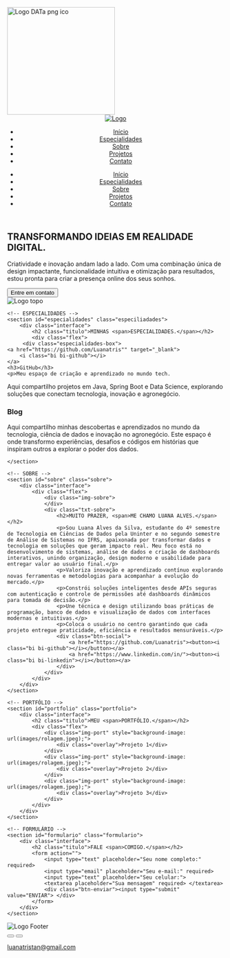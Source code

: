 <img width="250" height="250" alt="Logo DATa png ico" src="https://github.com/user-attachments/assets/9ca45a67-2a89-4223-b509-2a02fd147ea9" />
<!DOCTYPE html>
<html lang="pt-br">
<head>
    <meta charset="UTF-8">
    <meta name="viewport" content="width=device-width, initial-scale=1.0">
    <!-- GOOGLE FONTS -->
    <link rel="preconnect" href="https://fonts.googleapis.com">
    <link rel="preconnect" href="https://fonts.gstatic.com" crossorigin>
    <link href="https://fonts.googleapis.com/css2?family=Poppins:wght@400;600;700&display=swap" rel="stylesheet">
    <!-- BOOTSTRAP ICONS -->
    <link rel="stylesheet" href="https://cdn.jsdelivr.net/npm/bootstrap-icons@1.10.5/font/bootstrap-icons.css">
    <link rel="stylesheet" href="style.css">
    <script src="menu.js" defer></script>
    <title>Portfólio de Luana</title>
</head>
<body>

<header>
    <div class="interface">
        <div class="logo">
            <a href="#">
                <img src="images/Logo DATa.png.ico.png" alt="Logo">
            </a>
        </div>
        <nav class="menu-desktop">
            <ul>
                <li><a href="#topo">Início</a></li>
                <li><a href="#especialidades">Especialidades</a></li>
                <li><a href="#sobre">Sobre</a></li>
                <li><a href="#portfolio">Projetos</a></li>
                <li><a href="#formulario">Contato</a></li>
            </ul>
        </nav>
        <div class="btn-abrir-menu" id="btn-menu">
            <i class="bi bi-list"></i>
        </div>
        <div class="menu-mobile" id="menu-mobile">
            <div class="btn-fechar">
                <i class="bi bi-x-lg"></i>
            </div>
            <nav>
                <ul>
                    <li><a href="#topo" class="link-menu-mobile">Início</a></li>
                    <li><a href="#especialidades" class="link-menu-mobile">Especialidades</a></li>
                    <li><a href="#sobre" class="link-menu-mobile">Sobre</a></li>
                    <li><a href="#portfolio" class="link-menu-mobile">Projetos</a></li>
                    <li><a href="#formulario" class="link-menu-mobile">Contato</a></li>
                </ul>
            </nav>
        </div>
        <div class="overlay-menu" id="overlay-menu"></div>
    </div>
</header>

<main>
    <!-- TOPO -->
    <section id="topo" class="topo-do-site">
        <div class="interface">
            <div class="flex">
                <div class="txt-topo-site">
                    <h1>TRANSFORMANDO IDEIAS EM REALIDADE DIGITAL.</h1>
                    <p>Criatividade e inovação andam lado a lado. Com uma combinação única de design impactante, funcionalidade intuitiva e otimização para resultados, estou pronta para criar a presença online dos seus sonhos.</p>
                    <div class="btn-contato">
                        <a href="#formulario"><button>Entre em contato</button></a>
                    </div>
                </div>
                <div class="img-topo-site">
                    <img src="images/Logo DATa.png.ico.png" alt="Logo topo">
                </div>
            </div>
        </div>
    </section>

    <!-- ESPECIALIDADES -->
    <section id="especialidades" class="especiliadades">
        <div class="interface">
            <h2 class="titulo">MINHAS <span>ESPECIALIDADES.</span></h2>
            <div class="flex">
         <div class="especialidades-box">
    <a href="https://github.com/Luanatris"" target="_blank">
        <i class="bi bi-github"></i>
    </a>
    <h3>GitHub</h3>
    <p>Meu espaço de criação e aprendizado no mundo tech.
Aqui compartilho projetos em Java, Spring Boot e Data Science, explorando soluções que conectam tecnologia, inovação e agronegócio.</p>
</div>

<div class="especialidades-box">
    <a href="https://medium.com/@luanatristan" target="_blank">
        <i class="bi bi-wordpress"></i>
    </a>
    <h3>Blog</h3>
    <p>Aqui compartilho minhas descobertas e aprendizados no mundo da tecnologia,
    ciência de dados e inovação no agronegócio.  
    Este espaço é onde transformo experiências, desafios e códigos em
    histórias que inspiram outros a explorar o poder dos dados.</p>
</div>

    </section>

    <!-- SOBRE -->
    <section id="sobre" class="sobre">
        <div class="interface">
            <div class="flex">
                <div class="img-sobre">
                </div>
                <div class="txt-sobre">
                    <h2>MUITO PRAZER, <span>ME CHAMO LUANA ALVES.</span></h2>
                    <p>Sou Luana Alves da Silva, estudante do 4º semestre de Tecnologia em Ciências de Dados pela Uninter e no segundo semestre de Análise de Sistemas no IFRS, apaixonada por transformar dados e tecnologia em soluções que geram impacto real. Meu foco está no desenvolvimento de sistemas, análise de dados e criação de dashboards interativos, unindo organização, design moderno e usabilidade para entregar valor ao usuário final.</p>
                    <p>Valoriza inovação e aprendizado contínuo explorando novas ferramentas e metodologias para acompanhar a evolução do mercado.</p>
                    <p>Constrói soluções inteligentes desde APIs seguras com autenticação e controle de permissões até dashboards dinâmicos para tomada de decisão.</p>
                    <p>Une técnica e design utilizando boas práticas de programação, banco de dados e visualização de dados com interfaces modernas e intuitivas.</p>
                    <p>Coloca o usuário no centro garantindo que cada projeto entregue praticidade, eficiência e resultados mensuráveis.</p>
                    <div class="btn-social">
                        <a href="https://github.com/Luanatris"><button><i class="bi bi-github"></i></button></a>
                        <a href="https://www.linkedin.com/in/"><button><i class="bi bi-linkedin"></i></button></a>
                    </div>
                </div>
            </div>
        </div>
    </section>

    <!-- PORTFÓLIO -->
    <section id="portfolio" class="portfolio">
        <div class="interface">
            <h2 class="titulo">MEU <span>PORTFÓLIO.</span></h2>
            <div class="flex">
                <div class="img-port" style="background-image: url(images/rolagem.jpeg);">
                    <div class="overlay">Projeto 1</div>
                </div>
                <div class="img-port" style="background-image: url(images/rolagem.jpeg);">
                    <div class="overlay">Projeto 2</div>
                </div>
                <div class="img-port" style="background-image: url(images/rolagem.jpeg);">
                    <div class="overlay">Projeto 3</div>
                </div>
            </div>
        </div>
    </section>

    <!-- FORMULÁRIO -->
    <section id="formulario" class="formulario">
        <div class="interface">
            <h2 class="titulo">FALE <span>COMIGO.</span></h2>
            <form action="">
                <input type="text" placeholder="Seu nome completo:" required>
                <input type="email" placeholder="Seu e-mail:" required>
                <input type="text" placeholder="Seu celular:">
                <textarea placeholder="Sua mensagem" required> </textarea>
                <div class="btn-enviar"><input type="submit" value="ENVIAR"> </div>
            </form>
        </div>
    </section>
</main>

<footer>
    <div class="interface">
        <div class="line-footer">
            <div class="flex">
                <div class="logo-footer">
                    <img src="images/Logo DATa.png.ico.png" alt="Logo Footer">
                </div>
                <div class="btn-social">
                    <a href="https://www.instagram.com/luanat.i"><button><i class="bi bi-instagram"></i></button></a>
                    <a href="https://www.linkedin.com/luana-silva-a87005287"><button><i class="bi bi-linkedin"></i></button></a>
                </div>
            </div>
        </div>
        <div class="line-footer borda">
            <p><i class="bi bi-envelope-fill"></i> <a href="mailto:luanatristan@gmail.com">luanatristan@gmail.com</a></p>
        </div>
    </div>
</footer>

</body>
</html>
